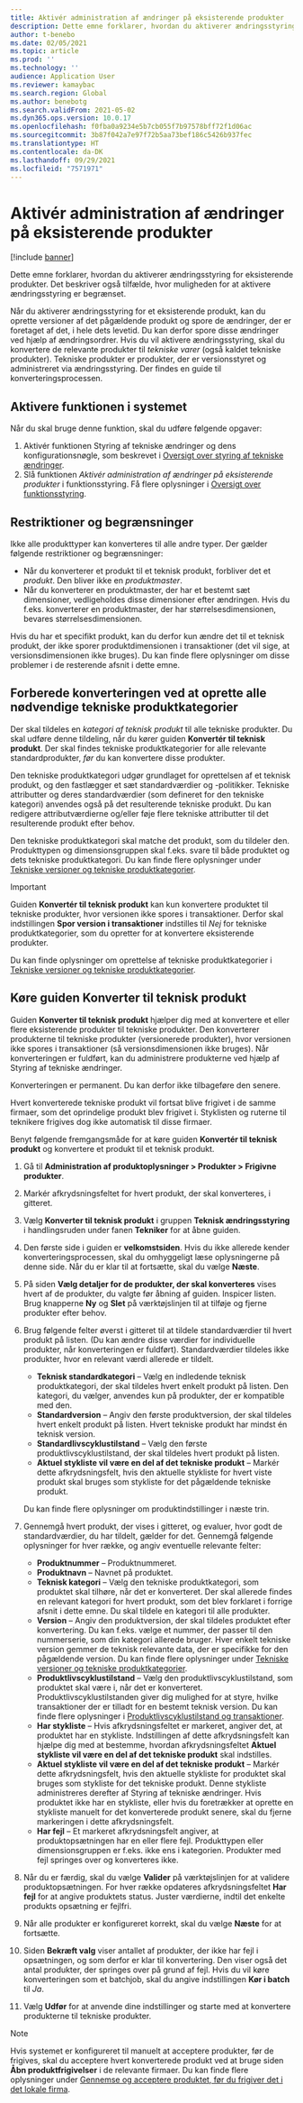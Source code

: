 ```yaml
---
title: Aktivér administration af ændringer på eksisterende produkter
description: Dette emne forklarer, hvordan du aktiverer ændringsstyring for eksisterende produkter. Det beskriver også tilfælde, hvor muligheden for at aktivere ændringsstyring er begrænset.
author: t-benebo
ms.date: 02/05/2021
ms.topic: article
ms.prod: ''
ms.technology: ''
audience: Application User
ms.reviewer: kamaybac
ms.search.region: Global
ms.author: benebotg
ms.search.validFrom: 2021-05-02
ms.dyn365.ops.version: 10.0.17
ms.openlocfilehash: f0fba0a9234e5b7cb055f7b97578bff72f1d06ac
ms.sourcegitcommit: 3b87f042a7e97f72b5aa73bef186c5426b937fec
ms.translationtype: HT
ms.contentlocale: da-DK
ms.lasthandoff: 09/29/2021
ms.locfileid: "7571971"
---
```

# <a name="enable-change-management-on-existing-products"></a>Aktivér administration af ændringer på eksisterende produkter

[!include [banner](../../includes/banner.md)]

Dette emne forklarer, hvordan du aktiverer ændringsstyring for eksisterende produkter. Det beskriver også tilfælde, hvor muligheden for at aktivere ændringsstyring er begrænset.

Når du aktiverer ændringsstyring for et eksisterende produkt, kan du oprette versioner af det pågældende produkt og spore de ændringer, der er foretaget af det, i hele dets levetid. Du kan derfor spore disse ændringer ved hjælp af ændringsordrer. Hvis du vil aktivere ændringsstyring, skal du konvertere de relevante produkter til *tekniske varer* (også kaldet tekniske produkter). Tekniske produkter er produkter, der er versionsstyret og administreret via ændringsstyring. Der findes en guide til konverteringsprocessen.

## <a name="turn-on-the-feature-in-your-system"></a>Aktivere funktionen i systemet

Når du skal bruge denne funktion, skal du udføre følgende opgaver:

1. Aktivér funktionen Styring af tekniske ændringer og dens konfigurationsnøgle, som beskrevet i [Oversigt over styring af tekniske ændringer](product-engineering-overview.md).
1. Slå funktionen *Aktivér administration af ændringer på eksisterende produkter* i funktionsstyring. Få flere oplysninger i [Oversigt over funktionsstyring](../../fin-ops-core/fin-ops/get-started/feature-management/feature-management-overview.md).

## <a name="restrictions-and-limitations"></a>Restriktioner og begrænsninger

Ikke alle produkttyper kan konverteres til alle andre typer. Der gælder følgende restriktioner og begrænsninger:

- Når du konverterer et produkt til et teknisk produkt, forbliver det et *produkt*. Den bliver ikke en *produktmaster*.
- Når du konverterer en produktmaster, der har et bestemt sæt dimensioner, vedligeholdes disse dimensioner efter ændringen. Hvis du f.eks. konverterer en produktmaster, der har størrelsesdimensionen, bevares størrelsesdimensionen.

Hvis du har et specifikt produkt, kan du derfor kun ændre det til et teknisk produkt, der ikke sporer produktdimensionen i transaktioner (det vil sige, at versionsdimensionen ikke bruges). Du kan finde flere oplysninger om disse problemer i de resterende afsnit i dette emne.

## <a name="prepare-for-conversion-by-creating-all-required-engineering-product-categories"></a>Forberede konverteringen ved at oprette alle nødvendige tekniske produktkategorier

Der skal tildeles en *kategori af teknisk produkt* til alle tekniske produkter. Du skal udføre denne tildeling, når du kører guiden **Konvertér til teknisk produkt**. Der skal findes tekniske produktkategorier for alle relevante standardprodukter, *før* du kan konvertere disse produkter.

Den tekniske produktkategori udgør grundlaget for oprettelsen af et teknisk produkt, og den fastlægger et sæt standardværdier og -politikker. Tekniske attributter og deres standardværdier (som defineret for den tekniske kategori) anvendes også på det resulterende tekniske produkt. Du kan redigere attributværdierne og/eller føje flere tekniske attributter til det resulterende produkt efter behov.

Den tekniske produktkategori skal matche det produkt, som du tildeler den. Produkttypen og dimensionsgruppen skal f.eks. svare til både produktet og dets tekniske produktkategori. Du kan finde flere oplysninger under [Tekniske versioner og tekniske produktkategorier](engineering-versions-product-category.md).

> [!IMPORTANT]
> Guiden **Konvertér til teknisk produkt** kan kun konvertere produktet til tekniske produkter, hvor versionen ikke spores i transaktioner. Derfor skal indstillingen **Spor version i transaktioner** indstilles til *Nej* for tekniske produktkategorier, som du opretter for at konvertere eksisterende produkter.

Du kan finde oplysninger om oprettelse af tekniske produktkategorier i [Tekniske versioner og tekniske produktkategorier](engineering-versions-product-category.md).

## <a name="run-the-convert-to-engineering-product-wizard"></a>Køre guiden Konverter til teknisk produkt

Guiden **Konverter til teknisk produkt** hjælper dig med at konvertere et eller flere eksisterende produkter til tekniske produkter. Den konverterer produkterne til tekniske produkter (versionerede produkter), hvor versionen ikke spores i transaktioner (så versionsdimensionen ikke bruges). Når konverteringen er fuldført, kan du administrere produkterne ved hjælp af Styring af tekniske ændringer.

Konverteringen er permanent. Du kan derfor ikke tilbageføre den senere. 

Hvert konverterede tekniske produkt vil fortsat blive frigivet i de samme firmaer, som det oprindelige produkt blev frigivet i. Styklisten og ruterne til teknikere frigives dog ikke automatisk til disse firmaer.

Benyt følgende fremgangsmåde for at køre guiden **Konvertér til teknisk produkt** og konvertere et produkt til et teknisk produkt.

1. Gå til **Administration af produktoplysninger \> Produkter \> Frigivne produkter**.
1. Markér afkrydsningsfeltet for hvert produkt, der skal konverteres, i gitteret.
1. Vælg **Konverter til teknisk produkt** i gruppen **Teknisk ændringsstyring** i handlingsruden under fanen **Tekniker** for at åbne guiden.
1. Den første side i guiden er **velkomstsiden**. Hvis du ikke allerede kender konverteringsprocessen, skal du omhyggeligt læse oplysningerne på denne side. Når du er klar til at fortsætte, skal du vælge **Næste**.
1. På siden **Vælg detaljer for de produkter, der skal konverteres** vises hvert af de produkter, du valgte før åbning af guiden. Inspicer listen. Brug knapperne **Ny** og **Slet** på værktøjslinjen til at tilføje og fjerne produkter efter behov.
1. Brug følgende felter øverst i gitteret til at tildele standardværdier til hvert produkt på listen. (Du kan ændre disse værdier for individuelle produkter, når konverteringen er fuldført). Standardværdier tildeles ikke produkter, hvor en relevant værdi allerede er tildelt.

    - **Teknisk standardkategori** – Vælg en indledende teknisk produktkategori, der skal tildeles hvert enkelt produkt på listen. Den kategori, du vælger, anvendes kun på produkter, der er kompatible med den.
    - **Standardversion** – Angiv den første produktversion, der skal tildeles hvert enkelt produkt på listen. Hvert tekniske produkt har mindst én teknisk version.
    - **Standardlivscyklustilstand** – Vælg den første produktlivscyklustilstand, der skal tildeles hvert produkt på listen.
    - **Aktuel stykliste vil være en del af det tekniske produkt** – Markér dette afkrydsningsfelt, hvis den aktuelle stykliste for hvert viste produkt skal bruges som stykliste for det pågældende tekniske produkt.

    Du kan finde flere oplysninger om produktindstillinger i næste trin.

1. Gennemgå hvert produkt, der vises i gitteret, og evaluer, hvor godt de standardværdier, du har tildelt, gælder for det. Gennemgå følgende oplysninger for hver række, og angiv eventuelle relevante felter:

    - **Produktnummer** – Produktnummeret.
    - **Produktnavn** – Navnet på produktet.
    - **Teknisk kategori** – Vælg den tekniske produktkategori, som produktet skal tilhøre, når det er konverteret. Der skal allerede findes en relevant kategori for hvert produkt, som det blev forklaret i forrige afsnit i dette emne. Du skal tildele en kategori til alle produkter.
    - **Version** – Angiv den produktversion, der skal tildeles produktet efter konvertering. Du kan f.eks. vælge et nummer, der passer til den nummerserie, som din kategori allerede bruger. Hver enkelt tekniske version gemmer de teknisk relevante data, der er specifikke for den pågældende version. Du kan finde flere oplysninger under [Tekniske versioner og tekniske produktkategorier](engineering-versions-product-category.md).
    - **Produktlivscyklustilstand** – Vælg den produktlivscyklustilstand, som produktet skal være i, når det er konverteret. Produktlivscyklustilstanden giver dig mulighed for at styre, hvilke transaktioner der er tilladt for en bestemt teknisk version. Du kan finde flere oplysninger i [Produktlivscyklustilstand og transaktioner](product-lifecycle-state-transactions.md).
    - **Har stykliste** – Hvis afkrydsningsfeltet er markeret, angiver det, at produktet har en stykliste. Indstillingen af dette afkrydsningsfelt kan hjælpe dig med at bestemme, hvordan afkrydsningsfeltet **Aktuel stykliste vil være en del af det tekniske produkt** skal indstilles.
    - **Aktuel stykliste vil være en del af det tekniske produkt** – Markér dette afkrydsningsfelt, hvis den aktuelle stykliste for produktet skal bruges som stykliste for det tekniske produkt. Denne stykliste administreres derefter af Styring af tekniske ændringer. Hvis produktet ikke har en stykliste, eller hvis du foretrækker at oprette en stykliste manuelt for det konverterede produkt senere, skal du fjerne markeringen i dette afkrydsningsfelt.
    - **Har fejl** – Et markeret afkrydsningsfelt angiver, at produktopsætningen har en eller flere fejl. Produkttypen eller dimensionsgruppen er f.eks. ikke ens i kategorien. Produkter med fejl springes over og konverteres ikke.

1. Når du er færdig, skal du vælge **Valider** på værktøjslinjen for at validere produktopsætningen. For hver række opdateres afkrydsningsfeltet **Har fejl** for at angive produktets status. Juster værdierne, indtil det enkelte produkts opsætning er fejlfri.
1. Når alle produkter er konfigureret korrekt, skal du vælge **Næste** for at fortsætte.
1. Siden **Bekræft valg** viser antallet af produkter, der ikke har fejl i opsætningen, og som derfor er klar til konvertering. Den viser også det antal produkter, der springes over på grund af fejl. Hvis du vil køre konverteringen som et batchjob, skal du angive indstillingen **Kør i batch** til *Ja*.
1. Vælg **Udfør** for at anvende dine indstillinger og starte med at konvertere produkterne til tekniske produkter.

> [!NOTE]
> Hvis systemet er konfigureret til manuelt at acceptere produkter, før de frigives, skal du acceptere hvert konverterede produkt ved at bruge siden **Åbn produktfrigivelser** i de relevante firmaer. Du kan finde flere oplysninger under [Gennemse og acceptere produktet, før du frigiver det i det lokale firma](engineering-scenarios.md#accept).
